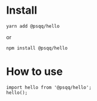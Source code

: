 
# Install

```
yarn add @psqq/hello
```

or

```
npm install @psqq/hello
```

# How to use

```
import hello from '@psqq/hello';
hello();
```
